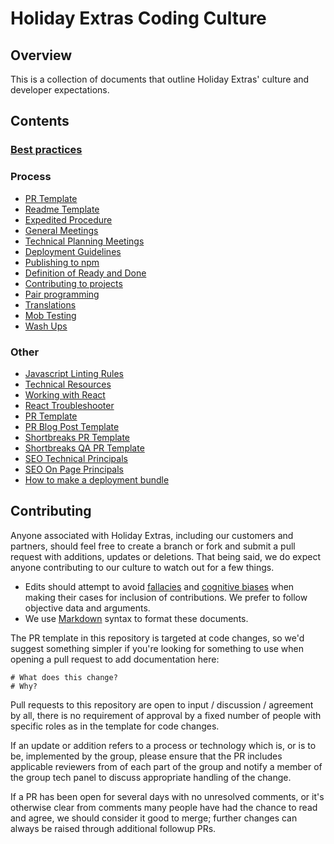 # Holiday Extras Coding Culture

## Overview

This is a collection of documents that outline Holiday Extras' culture and developer expectations.

## Contents

### [Best practices](/best-practices)

### Process

- [PR Template](pr-template.md)
- [Readme Template](readme-template.md)
- [Expedited Procedure](expedited-procedure.md)
- [General Meetings](general-meetings.md)
- [Technical Planning Meetings](technical-planning-meeting.md)
- [Deployment Guidelines](deployment-guidelines.md)
- [Publishing to npm](publishing-to-npm.md)
- [Definition of Ready and Done](definition-of-ready-and-done.md)
- [Contributing to projects](CONTRIBUTING.md)
- [Pair programming](pairing.md)
- [Translations](translations.md)
- [Mob Testing](mob-testing.md)
- [Wash Ups](wash-ups.md)

### Other

- [Javascript Linting Rules](javascript-linting-rules.md)
- [Technical Resources](technical-resources.md)
- [Working with React](working-with-react.md)
- [React Troubleshooter](react-troubleshooter.md)
- [PR Template](pr-template.md)
- [PR Blog Post Template](pr-template-blogpost.md)
- [Shortbreaks PR Template](shortbreaks/pr-template.md)
- [Shortbreaks QA PR Template](shortbreaks/pr-qa-template.md)
- [SEO Technical Principals](seo/technical-seo.md)
- [SEO On Page Principals](seo/on-page-seo.md)
- [How to make a deployment bundle](deployment-bundle-steps.md)

## Contributing

Anyone associated with Holiday Extras, including our customers and partners, should feel free to create a branch or fork and submit a pull request with additions, updates or deletions. That being said, we do expect anyone contributing to our culture to watch out for a few things.

- Edits should attempt to avoid [fallacies](http://en.wikipedia.org/wiki/List_of_fallacies) and [cognitive biases](http://en.wikipedia.org/wiki/List_of_cognitive_biases) when making their cases for inclusion of contributions. We prefer to follow objective data and arguments.
- We use [Markdown](http://daringfireball.net/projects/markdown/syntax) syntax to format these documents.

The PR template in this repository is targeted at code changes, so we'd suggest something simpler if you're looking for something to use when opening a pull request to add documentation here:

```
# What does this change?
# Why?
```

Pull requests to this repository are open to input / discussion / agreement by all, there is no requirement of approval by a fixed number of people with specific roles as in the template for code changes.

If an update or addition refers to a process or technology which is, or is to be, implemented by the group, please ensure that the PR includes applicable reviewers from of each part of the group and notify a member of the group tech panel to discuss appropriate handling of the change.

If a PR has been open for several days with no unresolved comments, or it's otherwise clear from comments many people have had the chance to read and agree, we should consider it good to merge; further changes can always be raised through additional followup PRs.
